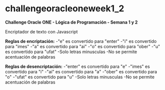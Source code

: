 # challengeoracleoneweek1_2
**Challenge Oracle ONE - Lógica de Programación - Semana 1 y 2**

Encriptador de texto con Javascript

**Reglas de encriptación:** 
-"e" es convertido para "enter" 
-"i" es convertido para "imes"
-"a" es convertido para "ai"
-"o" es convertido para "ober"
-"u" es convertido para "ufat"
-Solo letras minusculas
-No se permite acentuación de palabras 

**Reglas de desencriptación:**
-"enter" es convertido para "e" 
-"imes" es convertido para "i"
-"ai" es convertido para "a"
-"ober" es convertido para "o"
-"ufat" es convertido para "u"
-Solo letras minusculas
-No se permite acentuación de palabras   
